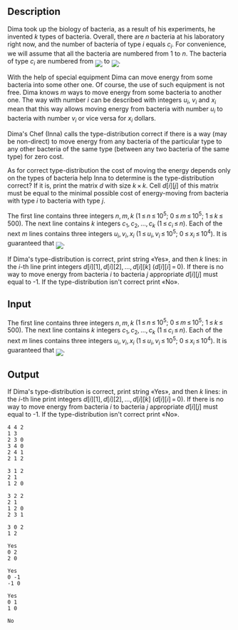 ## Description

<div><p>Dima took up the biology of bacteria, as a result of his experiments, he invented <span class="tex-span"><i>k</i></span> types of bacteria. Overall, there are <span class="tex-span"><i>n</i></span> bacteria at his laboratory right now, and the number of bacteria of type <span class="tex-span"><i>i</i></span> equals <span class="tex-span"><i>c</i><sub class="lower-index"><i>i</i></sub></span>. For convenience, we will assume that all the bacteria are numbered from <span class="tex-span">1</span> to <span class="tex-span"><i>n</i></span>. The bacteria of type <span class="tex-span"><i>c</i><sub class="lower-index"><i>i</i></sub></span> are numbered from <img align="middle" class="tex-formula" src="file://Wo5Yrmwo.png" style="max-width: 100.0%;max-height: 100.0%;"> to <img align="middle" class="tex-formula" src="file://71HH8Lfy.png" style="max-width: 100.0%;max-height: 100.0%;">.</p><p>With the help of special equipment Dima can move energy from some bacteria into some other one. Of course, the use of such equipment is not free. Dima knows <span class="tex-span"><i>m</i></span> ways to move energy from some bacteria to another one. The way with number <span class="tex-span"><i>i</i></span> can be described with integers <span class="tex-span"><i>u</i><sub class="lower-index"><i>i</i></sub></span>, <span class="tex-span"><i>v</i><sub class="lower-index"><i>i</i></sub></span> and <span class="tex-span"><i>x</i><sub class="lower-index"><i>i</i></sub></span> mean that this way allows moving energy from bacteria with number <span class="tex-span"><i>u</i><sub class="lower-index"><i>i</i></sub></span> to bacteria with number <span class="tex-span"><i>v</i><sub class="lower-index"><i>i</i></sub></span> or vice versa for <span class="tex-span"><i>x</i><sub class="lower-index"><i>i</i></sub></span> dollars.</p><p>Dima's Chef (Inna) calls the type-distribution <span class="tex-font-style-it">correct</span> if there is a way (may be non-direct) to move energy from any bacteria of the particular type to any other bacteria of the same type (between any two bacteria of the same type) for zero cost.</p><p>As for correct type-distribution the cost of moving the energy depends only on the types of bacteria help Inna to determine is the type-distribution correct? If it is, print the matrix <span class="tex-span"><i>d</i></span> with size <span class="tex-span"><i>k</i> × <i>k</i></span>. Cell <span class="tex-span"><i>d</i>[<i>i</i>][<i>j</i>]</span> of this matrix must be equal to the minimal possible cost of energy-moving from bacteria with type <span class="tex-span"><i>i</i></span> to bacteria with type <span class="tex-span"><i>j</i></span>.</p></div><div class="input-specification"><p>The first line contains three integers <span class="tex-span"><i>n</i>, <i>m</i>, <i>k</i></span> <span class="tex-span">(1 ≤ <i>n</i> ≤ 10<sup class="upper-index">5</sup>;&nbsp;0 ≤ <i>m</i> ≤ 10<sup class="upper-index">5</sup>;&nbsp;1 ≤ <i>k</i> ≤ 500)</span>. The next line contains <span class="tex-span"><i>k</i></span> integers <span class="tex-span"><i>c</i><sub class="lower-index">1</sub>, <i>c</i><sub class="lower-index">2</sub>, ..., <i>c</i><sub class="lower-index"><i>k</i></sub></span> <span class="tex-span">(1 ≤ <i>c</i><sub class="lower-index"><i>i</i></sub> ≤ <i>n</i>)</span>. Each of the next <span class="tex-span"><i>m</i></span> lines contains three integers <span class="tex-span"><i>u</i><sub class="lower-index"><i>i</i></sub>, <i>v</i><sub class="lower-index"><i>i</i></sub>, <i>x</i><sub class="lower-index"><i>i</i></sub></span> <span class="tex-span">(1 ≤ <i>u</i><sub class="lower-index"><i>i</i></sub>, <i>v</i><sub class="lower-index"><i>i</i></sub> ≤ 10<sup class="upper-index">5</sup>;&nbsp;0 ≤ <i>x</i><sub class="lower-index"><i>i</i></sub> ≤ 10<sup class="upper-index">4</sup>)</span>. It is guaranteed that <img align="middle" class="tex-formula" src="file://vLmXH7vt.png" style="max-width: 100.0%;max-height: 100.0%;">.</p></div><div class="output-specification"><p>If Dima's type-distribution is correct, print string «<span class="tex-font-style-tt">Yes</span>», and then <span class="tex-span"><i>k</i></span> lines: in the <span class="tex-span"><i>i</i></span>-th line print integers <span class="tex-span"><i>d</i>[<i>i</i>][1], <i>d</i>[<i>i</i>][2], ..., <i>d</i>[<i>i</i>][<i>k</i>]</span> <span class="tex-span">(<i>d</i>[<i>i</i>][<i>i</i>] = 0)</span>. If there is no way to move energy from bacteria <span class="tex-span"><i>i</i></span> to bacteria <span class="tex-span"><i>j</i></span> appropriate <span class="tex-span"><i>d</i>[<i>i</i>][<i>j</i>]</span> must equal to -1. If the type-distribution isn't correct print «<span class="tex-font-style-tt">No</span>».</p></div>

## Input

<p>The first line contains three integers <span class="tex-span"><i>n</i>, <i>m</i>, <i>k</i></span> <span class="tex-span">(1 ≤ <i>n</i> ≤ 10<sup class="upper-index">5</sup>;&nbsp;0 ≤ <i>m</i> ≤ 10<sup class="upper-index">5</sup>;&nbsp;1 ≤ <i>k</i> ≤ 500)</span>. The next line contains <span class="tex-span"><i>k</i></span> integers <span class="tex-span"><i>c</i><sub class="lower-index">1</sub>, <i>c</i><sub class="lower-index">2</sub>, ..., <i>c</i><sub class="lower-index"><i>k</i></sub></span> <span class="tex-span">(1 ≤ <i>c</i><sub class="lower-index"><i>i</i></sub> ≤ <i>n</i>)</span>. Each of the next <span class="tex-span"><i>m</i></span> lines contains three integers <span class="tex-span"><i>u</i><sub class="lower-index"><i>i</i></sub>, <i>v</i><sub class="lower-index"><i>i</i></sub>, <i>x</i><sub class="lower-index"><i>i</i></sub></span> <span class="tex-span">(1 ≤ <i>u</i><sub class="lower-index"><i>i</i></sub>, <i>v</i><sub class="lower-index"><i>i</i></sub> ≤ 10<sup class="upper-index">5</sup>;&nbsp;0 ≤ <i>x</i><sub class="lower-index"><i>i</i></sub> ≤ 10<sup class="upper-index">4</sup>)</span>. It is guaranteed that <img align="middle" class="tex-formula" src="file://vLmXH7vt.png" style="max-width: 100.0%;max-height: 100.0%;">.</p>

## Output

<p>If Dima's type-distribution is correct, print string «<span class="tex-font-style-tt">Yes</span>», and then <span class="tex-span"><i>k</i></span> lines: in the <span class="tex-span"><i>i</i></span>-th line print integers <span class="tex-span"><i>d</i>[<i>i</i>][1], <i>d</i>[<i>i</i>][2], ..., <i>d</i>[<i>i</i>][<i>k</i>]</span> <span class="tex-span">(<i>d</i>[<i>i</i>][<i>i</i>] = 0)</span>. If there is no way to move energy from bacteria <span class="tex-span"><i>i</i></span> to bacteria <span class="tex-span"><i>j</i></span> appropriate <span class="tex-span"><i>d</i>[<i>i</i>][<i>j</i>]</span> must equal to -1. If the type-distribution isn't correct print «<span class="tex-font-style-tt">No</span>».</p>





```input1
4 4 2
1 3
2 3 0
3 4 0
2 4 1
2 1 2

```




```input2
3 1 2
2 1
1 2 0

```




```input3
3 2 2
2 1
1 2 0
2 3 1

```




```input4
3 0 2
1 2

```




```output1
Yes
0 2
2 0

```




```output2
Yes
0 -1
-1 0

```




```output3
Yes
0 1
1 0

```




```output4
No

```


